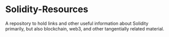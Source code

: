 # Solidity-Resources
A repository to hold links and other useful information about Solidity primarily, but also blockchain, web3, and other tangentially related material.
